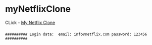 # myNetflixClone


CLick - [My Netflix Clone](https://thunderous-souffle-2d623a.netlify.app) 

### 
`##########
Login data: 
email: info@netflix.com
password: 123456
##########`

